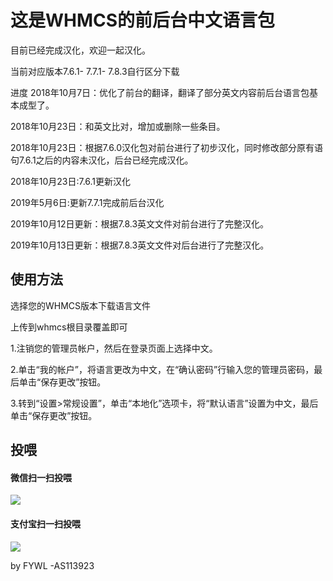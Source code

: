 <h1>这是WHMCS的前后台中文语言包</h1>

目前已经完成汉化，欢迎一起汉化。

当前对应版本7.6.1- 7.7.1- 7.8.3自行区分下载

进度 2018年10月7日：优化了前台的翻译，翻译了部分英文内容前后台语言包基本成型了。

2018年10月23日：和英文比对，增加或删除一些条目。

2018年10月23日：根据7.6.0汉化包对前台进行了初步汉化，同时修改部分原有语句7.6.1之后的内容未汉化，后台已经完成汉化。

2018年10月23日:7.6.1更新汉化

2019年5月6日:更新7.7.1完成前后台汉化 

2019年10月12日更新：根据7.8.3英文文件对前台进行了完整汉化。

2019年10月13日更新：根据7.8.3英文文件对后台进行了完整汉化。

<h2>使用方法</h2>

选择您的WHMCS版本下载语言文件

上传到whmcs根目录覆盖即可

1.注销您的管理员帐户，然后在登录页面上选择中文。 

2.单击“我的帐户”，将语言更改为中文，在“确认密码”行输入您的管理员密码，最后单击“保存更改”按钮。 

3.转到“设置>常规设置”，单击“本地化”选项卡，将“默认语言”设置为中文，最后单击“保存更改”按钮。

<h2>投喂</h2>			
<h4>微信扫一扫投喂</h4>
<img src="https://blog.fywlnet.cn/images/1539175170786.jpg">
<h4>支付宝扫一扫投喂</h4>
<img src="https://blog.fywlnet.cn/images/1539175192974.jpg">

by FYWL -AS113923
